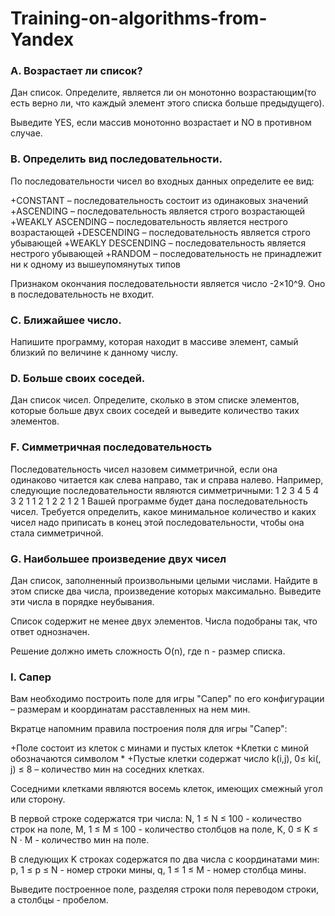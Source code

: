# Training-on-algorithms-from-Yandex

### A. Возрастает ли список?

Дан список. Определите, является ли он монотонно возрастающим(то есть верно ли, что каждый элемент этого списка больше предыдущего).

Выведите YES, если массив монотонно возрастает и NO в противном случае.

### B. Определить вид последовательности.

По последовательности чисел во входных данных определите ее вид:

+CONSTANT – последовательность состоит из одинаковых значений
+ASCENDING – последовательность является строго возрастающей
+WEAKLY ASCENDING – последовательность является нестрого возрастающей
+DESCENDING – последовательность является строго убывающей
+WEAKLY DESCENDING – последовательность является нестрого убывающей
+RANDOM – последовательность не принадлежит ни к одному из вышеупомянутых типов

Признаком окончания последовательности является число -2×10^9. Оно в последовательность не входит.

### C. Ближайшее число.

Напишите программу, которая находит в массиве элемент, самый близкий по величине к  данному числу.

### D. Больше своих соседей.

Дан список чисел. Определите, сколько в этом списке элементов, которые больше двух своих соседей и выведите количество таких элементов.

### F. Симметричная последовательность

Последовательность чисел назовем симметричной, если она одинаково читается как слева направо, так и справа налево. Например, следующие последовательности являются симметричными: 1 2 3 4 5 4 3 2 1 1 2 1 2 2 1 2 1 Вашей программе будет дана последовательность чисел. Требуется определить, какое минимальное количество и каких чисел надо приписать в конец этой последовательности, чтобы она стала симметричной.

### G. Наибольшее произведение двух чисел

Дан список, заполненный произвольными целыми числами. Найдите в этом списке два числа, произведение которых максимально. Выведите эти числа в порядке неубывания.

Список содержит не менее двух элементов. Числа подобраны так, что ответ однозначен.

Решение должно иметь сложность O(n), где n - размер списка.

### I. Сапер

Вам необходимо построить поле для игры "Сапер" по его конфигурации – размерам и координатам расставленных на нем мин.

Вкратце напомним правила построения поля для игры "Сапер":

+Поле состоит из клеток с минами и пустых клеток
+Клетки с миной обозначаются символом *
+Пустые клетки содержат число k(i,j), 0≤ ki(, j) ≤ 8 – количество мин на соседних клетках.

Соседними клетками являются восемь клеток, имеющих смежный угол или сторону.

В первой строке содержатся три числа: N, 1 ≤ N ≤ 100 - количество строк на поле, M, 1 ≤ M ≤ 100 - количество столбцов на поле, K, 0 ≤ K ≤ N ⋅ M - количество мин на поле.

В следующих K строках содержатся по два числа с координатами мин: p, 1 ≤ p ≤ N - номер строки мины, q, 1 ≤ 1 ≤ M - номер столбца мины.

Выведите построенное поле, разделяя строки поля переводом строки, а столбцы - пробелом.